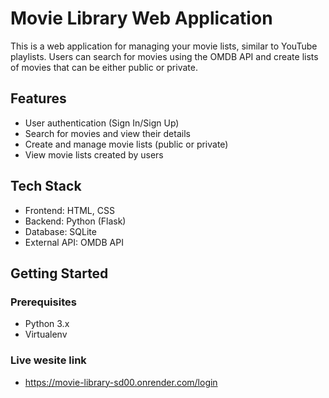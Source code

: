 # Movie Library Web Application

This is a web application for managing your movie lists, similar to YouTube playlists. Users can search for movies using the OMDB API and create lists of movies that can be either public or private.

## Features
- User authentication (Sign In/Sign Up)
- Search for movies and view their details
- Create and manage movie lists (public or private)
- View movie lists created by users

## Tech Stack
- Frontend: HTML, CSS
- Backend: Python (Flask)
- Database: SQLite
- External API: OMDB API

## Getting Started

### Prerequisites
- Python 3.x
- Virtualenv


### Live wesite link
  - https://movie-library-sd00.onrender.com/login
